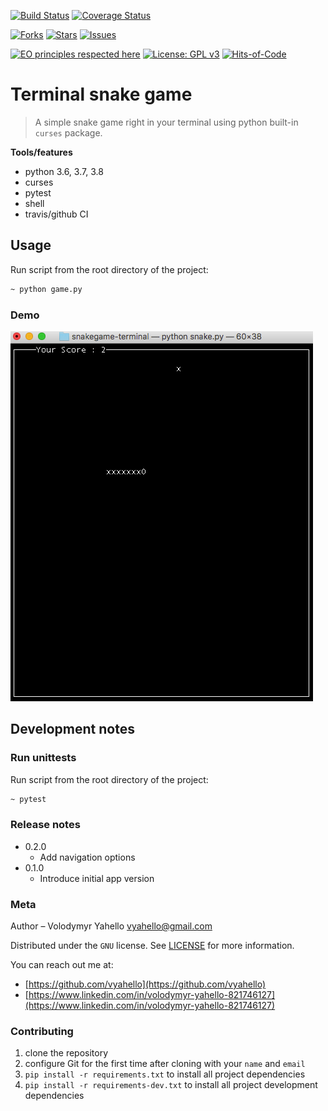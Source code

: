 [![Build Status](https://travis-ci.org/vyahello/snakegame-cli.svg?branch=master)](https://travis-ci.org/vyahello/snakegame-cli)
[![Coverage Status](https://coveralls.io/repos/github/vyahello/snakegame-cli/badge.svg?branch=master)](https://coveralls.io/github/vyahello/snakegame-cli?branch=master)

[![Forks](https://img.shields.io/github/forks/vyahello/snakegame-cli)](https://github.com/vyahello/snakegame-cli/network/members)
[![Stars](https://img.shields.io/github/stars/vyahello/snakegame-cli)](https://github.com/vyahello/snakegame-cli/stargazers)
[![Issues](https://img.shields.io/github/issues/vyahello/snakegame-cli)](https://github.com/vyahello/snakegame-cli/issues)

[![EO principles respected here](https://www.elegantobjects.org/badge.svg)](https://www.elegantobjects.org)
[![License: GPL v3](https://img.shields.io/badge/License-GPL%20v3-blue.svg)](LICENSE.md)
[![Hits-of-Code](https://hitsofcode.com/github/vyahello/snakegame-cli)](https://hitsofcode.com/view/github/vyahello/nakegame-cli)

# Terminal snake game
> A simple snake game right in your terminal using python built-in `curses` package.

**Tools/features**
 - python 3.6, 3.7, 3.8
 - curses
 - pytest
 - shell
 - travis/github CI

## Usage
Run script from the root directory of the project:
```bash
~ python game.py
```

### Demo
![Screenshot](snake/pic/game.jpg)

## Development notes

### Run unittests
Run script from the root directory of the project:
```bash
~ pytest
```

### Release notes

* 0.2.0
    * Add navigation options
* 0.1.0
    * Introduce initial app version

### Meta
Author – Volodymyr Yahello vyahello@gmail.com

Distributed under the `GNU` license. See [LICENSE](LICENSE.md) for more information.

You can reach out me at:
* [https://github.com/vyahello](https://github.com/vyahello)
* [https://www.linkedin.com/in/volodymyr-yahello-821746127](https://www.linkedin.com/in/volodymyr-yahello-821746127)

### Contributing
1. clone the repository
2. configure Git for the first time after cloning with your `name` and `email`
3. `pip install -r requirements.txt` to install all project dependencies
4. `pip install -r requirements-dev.txt` to install all project development dependencies

